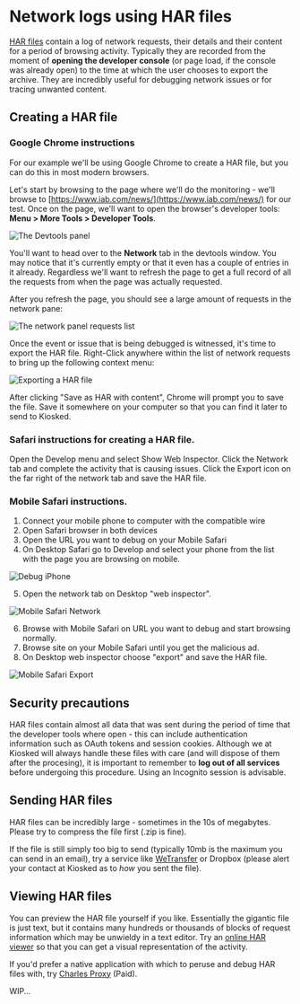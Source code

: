 # Network logs using HAR files

[HAR files](https://blog.stackpath.com/glossary/har-file/) contain a log of network requests, their details and their content for a period of browsing activity. Typically they are recorded from the moment of **opening the developer console** (or page load, if the console was already open) to the time at which the user chooses to export the archive. They are incredibly useful for debugging network issues or for tracing unwanted content.

## Creating a HAR file

### Google Chrome instructions
For our example we'll be using Google Chrome to create a HAR file, but you can do this in most modern browsers.

Let's start by browsing to the page where we'll do the monitoring - we'll browse to [https://www.iab.com/news/](https://www.iab.com/news/) for our test. Once on the page, we'll want to open the browser's developer tools: **Menu > More Tools > Developer Tools**.

![The Devtools panel](/_media/debugging/har_devtools_open.jpg)

You'll want to head over to the **Network** tab in the devtools window. You may notice that it's currently empty or that it even has a couple of entries in it already. Regardless we'll want to refresh the page to get a full record of all the requests from when the page was actually requested.

After you refresh the page, you should see a large amount of requests in the network pane:

![The network panel requests list](/_media/debugging/har_network.jpg)

Once the event or issue that is being debugged is witnessed, it's time to export the HAR file. Right-Click anywhere within the list of network requests to bring up the following context menu:

![Exporting a HAR file](/_media/debugging/har_network_export.jpg)

After clicking "Save as HAR with content", Chrome will prompt you to save the file. Save it somewhere on your computer so that you can find it later to send to Kiosked.

### Safari instructions for creating a HAR file.

Open the Develop menu and select Show Web Inspector.
Click the Network tab and complete the activity that is causing issues.
Click the Export icon on the far right of the network tab and save the HAR file.

### Mobile Safari instructions.
1. Connect your mobile phone to computer with the compatible wire
2. Open Safari browser in both devices
3. Open the URL you want to debug on your Mobile Safari
4. On Desktop Safari go to Develop and select your phone from the list with the page you are browsing on mobile.

![Debug iPhone](/_media/debugging/debug_iphone.png)

5. Open the network tab on Desktop "web inspector".

![Mobile Safari Network](/_media/debugging/mobile_safari_network.png)

6. Browse with Mobile Safari on URL you want to debug and start browsing normally.
7. Browse site on your Mobile Safari until you get the malicious ad.
8. On Desktop web inspector choose "export" and save the HAR file.

![Mobile Safari Export](/_media/debugging/mobile_safari_export.png)


## Security precautions

HAR files contain almost all data that was sent during the period of time that the developer tools where open - this can include authentication information such as OAuth tokens and session cookies. Although we at Kiosked will always handle these files with care (and will dispose of them after the procesing), it is important to remember to **log out of all services** before undergoing this procedure. Using an Incognito session is advisable.

## Sending HAR files

HAR files can be incredibly large - sometimes in the 10s of megabytes. Please try to compress the file first (.zip is fine).

If the file is still simply too big to send (typically 10mb is the maximum you can send in an email), try a service like [WeTransfer](https://wetransfer.com/) or Dropbox (please alert your contact at Kiosked as to _how_ you sent the file).

## Viewing HAR files

You can preview the HAR file yourself if you like. Essentially the gigantic file is just text, but it contains many hundreds or thousands of blocks of request information which may be unwieldy in a text editor. Try an [online HAR viewer](https://ericduran.github.io/chromeHAR/) so that you can get a visual representation of the activity.

If you'd prefer a native application with which to peruse and debug HAR files with, try [Charles Proxy](https://www.charlesproxy.com/) (Paid).

WIP...
